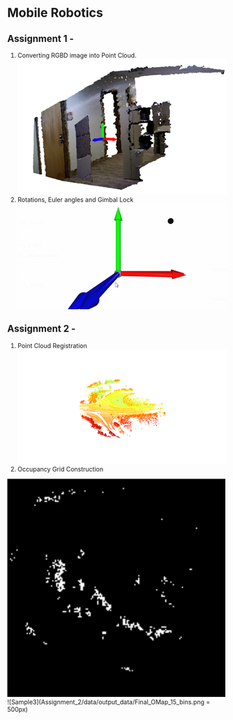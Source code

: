 # Mobile Robotics

## Assignment 1 - 
1. Converting RGBD image into Point Cloud.
![Sample1](Assignment_1/misc/git_sample1.PNG)
2. Rotations, Euler angles and Gimbal Lock
![Sample1](Assignment_1/misc/git_sample3.gif)


## Assignment 2 -
1. Point Cloud Registration
![Sample3](Assignment_2/data/output_data/pointcloud_registration.png)
2. Occupancy Grid Construction
<img src="Assignment_2/data/output_data/Final_OMap_15_bins.png" width="500">
![Sample3](Assignment_2/data/output_data/Final_OMap_15_bins.png = 500px)
